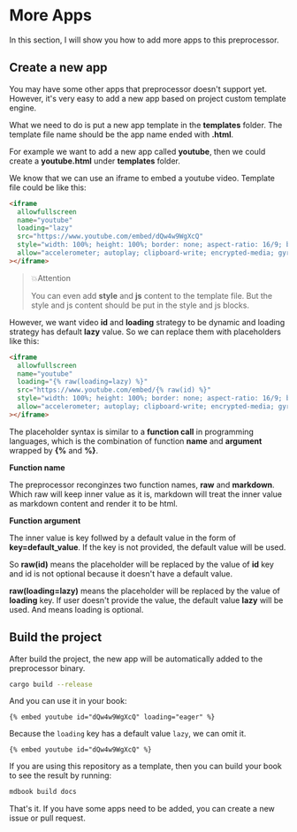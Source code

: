 # More Apps

In this section, I will show you how to add more apps to this preprocessor.

## Create a new app

You may have some other apps that preprocessor doesn't support yet. However, it's very easy to add a new app based on project custom template engine.

What we need to do is put a new app template in the **templates** folder. The template file name should be the app name ended with **.html**.

For example we want to add a new app called **youtube**, then we could create a **youtube.html** under **templates** folder.

We know that we can use an iframe to embed a youtube video. Template file could be like this:

```html
<iframe
  allowfullscreen
  name="youtube"
  loading="lazy"
  src="https://www.youtube.com/embed/dQw4w9WgXcQ"
  style="width: 100%; height: 100%; border: none; aspect-ratio: 16/9; border-radius: 1rem; background: black"
  allow="accelerometer; autoplay; clipboard-write; encrypted-media; gyroscope; picture-in-picture; web-share"
></iframe>
```

> 💥Attention
>
> You can even add **style** and **js** content to the template file. But the style and js content should be put in the style and js blocks.

However, we want video **id** and **loading** strategy to be dynamic and loading strategy has default **lazy** value. So we can replace them with placeholders like this:

```html
<iframe
  allowfullscreen
  name="youtube"
  loading="{% raw(loading=lazy) %}"
  src="https://www.youtube.com/embed/{% raw(id) %}"
  style="width: 100%; height: 100%; border: none; aspect-ratio: 16/9; border-radius: 1rem; background: black"
  allow="accelerometer; autoplay; clipboard-write; encrypted-media; gyroscope; picture-in-picture; web-share"
></iframe>
```

The placeholder syntax is similar to a **function call** in programming languages, which is the combination of function **name** and **argument** wrapped by **{%** and **%}**.

**Function name**

The preprocessor reconginzes two function names, **raw** and **markdown**. Which raw will keep inner value as it is, markdown will treat the inner value as markdown content and render it to be html.

**Function argument**

The inner value is key follwed by a default value in the form of **key=default_value**. If the key is not provided, the default value will be used.

So **raw(id)** means the placeholder will be replaced by the value of **id** key and id is not optional because it doesn't have a default value.

**raw(loading=lazy)** means the placeholder will be replaced by the value of **loading** key. If user doesn't provide the value, the default value **lazy** will be used. And means loading is optional.

## Build the project

After build the project, the new app will be automatically added to the preprocessor binary.

```sh
cargo build --release
```

And you can use it in your book:

<!-- embed ignore begin -->

```text
{% embed youtube id="dQw4w9WgXcQ" loading="eager" %}
```

Because the `loading` key has a default value `lazy`, we can omit it.

```text
{% embed youtube id="dQw4w9WgXcQ" %}
```

<!-- embed ignore end -->

If you are using this repository as a template, then you can build your book to see the result by running:

```sh
mdbook build docs
```

That's it. If you have some apps need to be added, you can create a new issue or pull request.
